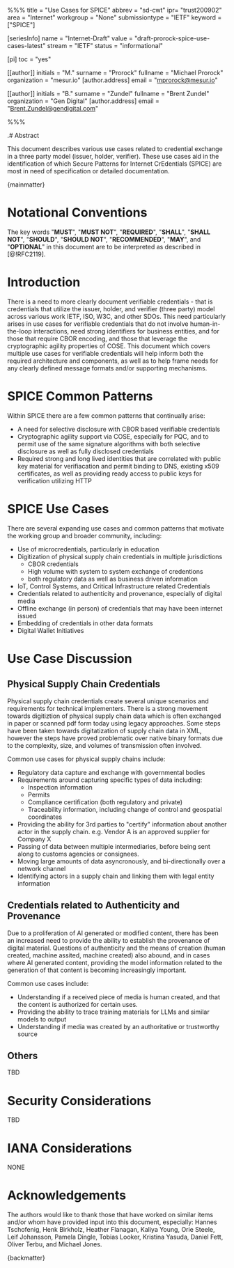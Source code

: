 %%%
title = "Use Cases for SPICE"
abbrev = "sd-cwt"
ipr= "trust200902"
area = "Internet"
workgroup = "None"
submissiontype = "IETF"
keyword = ["SPICE"]

[seriesInfo]
name = "Internet-Draft"
value = "draft-prorock-spice-use-cases-latest"
stream = "IETF"
status = "informational"

[pi]
toc = "yes"

[[author]]
initials = "M."
surname = "Prorock"
fullname = "Michael Prorock"
organization = "mesur.io"
  [author.address]
  email = "mprorock@mesur.io"

[[author]]
initials = "B."
surname = "Zundel"
fullname = "Brent Zundel"
organization = "Gen Digital"
  [author.address]
  email = "Brent.Zundel@gendigital.com"

%%%

.# Abstract

This document describes various use cases related to credential exchange
in a three party model (issuer, holder, verifier). These use cases aid
in the identification of which Secure Patterns for Internet CrEdentials
(SPICE) are most in need of specification or detailed documentation.

{mainmatter}

# Notational Conventions

The key words "**MUST**", "**MUST NOT**", "**REQUIRED**", "**SHALL**", "**SHALL NOT**", "**SHOULD**",
"**SHOULD NOT**", "**RECOMMENDED**", "**MAY**", and "**OPTIONAL**" in this
document are to be interpreted as described in [@!RFC2119].

# Introduction

There is a need to more clearly document verifiable credentials - that
is credentials that utilize the issuer, holder, and verifier (three
party) model across various work IETF, ISO, W3C, and other SDOs.  This
need particularly arises in use cases for verifiable credentials that do
not involve human-in-the-loop interactions, need strong identifiers for
business entities, and for those that require CBOR encoding, and those
that leverage the cryptographic agility properties of COSE. This
document which covers multiple use cases for verifiable credentials will
help inform both the required architecture and components, as well as to
help frame needs for any clearly defined message formats and/or
supporting mechanisms.

# SPICE Common Patterns

Within SPICE there are a few common patterns that continually arise:

- A need for selective disclosure with CBOR based verifiable credentials
- Cryptographic agility support via COSE, especially for PQC, and to
  permit use of the same signature algorithms with both selective
  disclosure as well as fully disclosed credentials
- Required strong and long lived identities that are correlated with
  public key material for verifiacation and permit binding to DNS,
  existing x509 certificates, as well as providing ready access to
  public keys for verification utilizing HTTP

# SPICE Use Cases

There are several expanding use cases and common patterns that motivate
the working group and broader community, including:

- Use of microcredentials, particularly in education
- Digitization of physical supply chain credentials in multiple
  jurisdictions
  - CBOR credentials
  - High volume with system to system exchange of credentions
  - both regulatory data as well as business driven information
- IoT, Control Systems, and Critical Infrastructure related Credentials
- Credentials related to authenticity and provenance, especially of
  digital media
- Offline exchange (in person) of credentials that may have been
  internet issued
- Embedding of credentials in other data formats
- Digital Wallet Initiatives

# Use Case Discussion

## Physical Supply Chain Credentials

Physical supply chain credentials create several unique scenarios and
requirements for technical implementers. There is a strong movement
towards digitiztion of physical supply chain data which is often
exchanged in paper or scanned pdf form today using legacy approaches.
Some steps have been taken towards digitatization of supply chain data
in XML, however the steps have proved problematic over native binary
formats due to the complexity, size, and volumes of transmission often
involved.

Common use cases for physical supply chains include:

- Regulatory data capture and exchange with governmental bodies
- Requirements around capturing specific types of data including:
  - Inspection information
  - Permits
  - Compliance certification (both regulatory and private)
  - Traceability information, including change of control and geospatial
    coordinates
- Providing the ability for 3rd parties to "certify" information about
  another actor in the supply chain. e.g. Vendor A is an approved
  supplier for Company X
- Passing of data between multiple intermediaries, before being sent
  along to customs agencies or consignees.
- Moving large amounts of data asyncronously, and bi-directionally over
  a network channel
- Identifying actors in a supply chain and linking them with legal
  entity information

## Credentials related to Authenticity and Provenance

Due to a proliferation of AI generated or modified content, there has
been an increased need to provide the ability to establish the
provenance of digital material.  Questions of authenticity and the means
of creation (human created, machine assited, machine created) also
abound, and in cases where AI generated content, providing the model
information related to the generation of that content is becoming
increasingly important.

Common use cases include:

- Understanding if a received piece of media is human created, and that
  the content is authorized for certain uses.
- Providing the ability to trace training materials for LLMs and similar
  models to output
- Understanding if media was created by an authoritative or trustworthy
  source
  
## Others

TBD

# Security Considerations

TBD

# IANA Considerations

NONE

# Acknowledgements

The authors would like to thank those that have worked on similar items
and/or whom have provided input into this document, especially: Hannes
Tschofenig, Henk Birkholz, Heather Flanagan, Kaliya Young, Orie Steele,
Leif Johansson, Pamela Dingle, Tobias Looker, Kristina Yasuda, Daniel
Fett, Oliver Terbu, and Michael Jones.

{backmatter}
